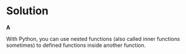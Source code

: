 # Solution

**A**

With Python, you can use nested functions (also called inner functions sometimes) to defined functions inside another function.
